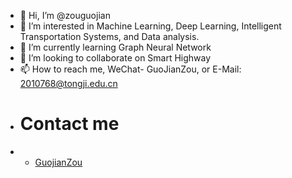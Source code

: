 - 👋 Hi, I’m @zouguojian
- 👀 I’m interested in Machine Learning, Deep Learning, Intelligent Transportation Systems, and Data analysis.
- 🌱 I’m currently learning Graph Neural Network
- 💞️ I’m looking to collaborate on Smart Highway
- 📫 How to reach me, WeChat- GuoJianZou, or E-Mail: 2010768@tongji.edu.cn
- # Contact me
- * [GuojianZou](https://github.com/zouguojian)

<!---
zouguojian/zouguojian is a ✨ special ✨ repository because its `README.md` (this file) appears on your GitHub profile.
You can click the Preview link to take a look at your changes.
--->
